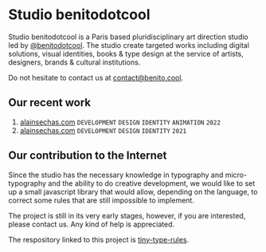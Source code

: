 # Studio benitodotcool

Studio benitodotcool is a Paris based pluridisciplinary art direction studio led by  [@benitodotcool](https://www.instagram.com/benitodotcool/). The studio create targeted works including digital solutions, visual identities, books & type design at the service of artists, designers, brands & cultural institutions.

Do not hesitate to contact us at [contact@benito.cool](mailto:tellmewhat@benito.cool).

## Our recent work

 1. [alainsechas.com](https://www.alainsechas.com/)
    `DEVELOPMENT` `DESIGN` `IDENTITY` `ANIMATION` `2022`
 1. [alainsechas.com](https://www.alainsechas.com/)
    `DEVELOPMENT` `DESIGN` `IDENTITY` `2021`

## Our contribution to the Internet
Since the studio has the necessary knowledge in typography and micro-typography and the ability to do creative development, we would like to set up a small javascript library that would allow, depending on the language, to correct some rules that are still impossible to implement.

The project is still in its very early stages, however, if you are interested, please contact us.
Any kind of help is appreciated.

The respository linked to this project is [tiny-type-rules](https://github.com/benitodotcool/tiny-type-rules).
